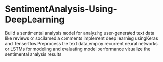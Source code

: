 # SentimentAnalysis-Using-DeepLearning 
Build a sentimental analysis model for analyzing user-generated text data like reviews or socilamedia comments implement deep learning usingKeras and Tenserflow.Preprocess the text data,employ recurrent neural networks or LSTMs for modeling and evaluating model performance visualize the sentimental analysis results
